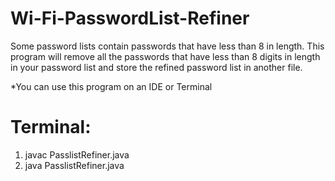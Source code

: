 # Wi-Fi-PasswordList-Refiner
Some password lists contain passwords that have less than 8  in length. This program will remove all the passwords that have less than 8 digits in length in your password list and store the refined password list in another file.

*You can use this program on an IDE or Terminal

# Terminal:
 1. javac PasslistRefiner.java 
 2. java PasslistRefiner.java 
 
